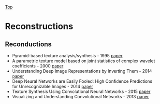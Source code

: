 [Top](index.md)

# Reconstructions 

## Reconductions

* Pyramid-based texture analysis/synthesis - 1995 [paper](http://www.cns.nyu.edu/heegerlab/content/publications/Heeger-siggraph95.pdf)
* A parametric texture model based on joint statistics of complex wavelet coefficients - 2000 [paper](https://dl.acm.org/citation.cfm?id=363108)
* Understanding Deep Image Representations by Inverting Them - 2014 [paper](https://arxiv.org/abs/1412.0035)
* Deep Neural Networks are Easily Fooled: High Confidence Predictions for Unrecognizable Images - 2014 [paper](https://arxiv.org/abs/1412.1897)
* Texture Synthesis Using Convolutional Neural Networks - 2015 [paper](https://arxiv.org/abs/1505.07376)
* Visualizing and Understanding Convolutional Networks - 2013 [paper](https://arxiv.org/abs/1311.2901)

